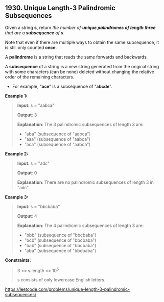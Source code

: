 ## 1930. Unique Length-3 Palindromic Subsequences

Given a string **s**, return *the number of **unique palindromes of length three** that are a **subsequence** of **s***.

Note that even if there are multiple ways to obtain the same subsequence, it is still only counted **once**.

A **palindrome** is a string that reads the same forwards and backwards.

A **subsequence** of a string is a new string generated from the original string with some characters (can be none) deleted without changing the relative order of the remaining characters.

- For example, "**ace**" is a subsequence of "**abcde**".

**Example 1:**
>
>**Input**: s = "aabca"
>
>**Output**: 3
>
>**Explanation**: The 3 palindromic subsequences of length 3 are:
>
>- "aba" (subsequence of "aabca")
>- "aaa" (subsequence of "aabca")
>- "aca" (subsequence of "aabca")

**Example 2:**
>
>**Input**: s = "adc"
>
>**Output**: 0
>
>**Explanation**: There are no palindromic subsequences of length 3 in "adc".

**Example 3:**
>
>**Input**: s = "bbcbaba"
>
>**Output**: 4
>
>**Explanation**: The 4 palindromic subsequences of length 3 are:
>
>- "bbb" (subsequence of "bbcbaba")
>- "bcb" (subsequence of "bbcbaba")
>- "bab" (subsequence of "bbcbaba")
>- "aba" (subsequence of "bbcbaba")

**Constraints:**
>
>3 <= s.length <= 10<sup>5</sup>
>
>s consists of only lowercase English letters.

https://leetcode.com/problems/unique-length-3-palindromic-subsequences/